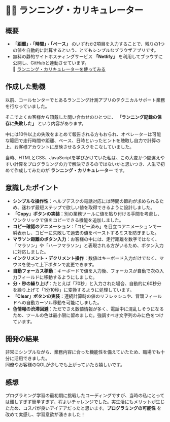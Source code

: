 # 🏃‍♂️ ランニング・カリキュレーター

## 概要
- **「距離」**・**「時間」**・**「ペース」** のいずれか2項目を入力することで、残りの1つの値を自動的に計算するという、とてもシンプルなブラウザアプリです。
- 無料の静的サイトホスティングサービス **「Netlify」** を利用してブラウザに公開し、GitHubと連動させています。  
🔗 [ランニング・カリキュレーターを使ってみる](https://running-calculator.netlify.app/)

## 作成した動機
以前、コールセンターでとあるランニング計測アプリのテクニカルサポート業務を行なっていました。

そこでよくお客様から頂戴した問い合わせのひとつに、 **「ランニング記録の保存に失敗した」** という内容があります。

中には10件以上の失敗をまとめて報告される方もおられ、オペレーターは可能な範囲で走行時間や距離、ペース、日時といったヒントを聴取し自力で計算の上、お客様アカウントに反映させるタスクをこなしていました。

当時、HTMLとCSS、JavaScriptを学びかけていた私は、この大変かつ間違えやすい計算をプログラミングの力で解決できるのではないかと思いつき、人生で初めて作成してみたのが **ランニング・カリキュレーター** です。

## 意識したポイント
- **シンプルな操作性**：ヘルプデスクの電話対応には時間の節約が求められるため、迷わず最短ステップで欲しい値を取得できるように設計しました。
- **「Copy」ボタンの実装**：別の業務ツールに値を貼り付ける手間を考慮し、ワンクリックで値をコピーできる機能を追加しました。
- **コピー確認のアニメーション**：「コピー済み」を目立つアニメーションで一瞬表示し、コピーに失敗して過去の値をペーストするミスを防ぎました。
- **マラソン距離のボタン入力**：お客様の中には、走行距離を数字ではなく、「マラソン」や「ハーフマラソン」と表現される方がいるため、ボタン入力に対応しました。
- **インクリメント・デクリメント操作**：数値はキーボード入力だけでなく、マウスを使って上下ボタンで変更できます。
- **自動フォーカス移動**：キーボードで値を入力後、フォーカスが自動で次の入力フィールドに移動するようにしました。
- **分・秒の繰り上げ**：たとえば「70秒」と入力された場合、自動的に60秒分を繰り上げて「1分10秒」に変換するように処理しています。
- **「Clear」ボタンの実装**：連続計算時の値のリフレッシュや、冒頭フィールドへの自動カーソル移動を可能にしました。
- **色情報の渋滞回避**：ただでさえ数値情報が多く、電話中に混乱しそうになるため、ツールの色は最小限に留めました。強調すべき文字列のみに色をつけています。

## 開発の結果
非常にシンプルながら、業務内容に合った機能性を備えていたため、職場でも十分に活用できました。  
同僚やお客様のQOLが少しでも上がっていたら嬉しいです。

## 感想
プログラミング学習の最初期に挑戦したコーディングですが、当時の私にとっては難しすぎず簡単すぎず、程よいチャレンジでした。実生活にもメリットが生じたため、コスパが良いアイデアだったと思います。**プログラミングの可能性** を改めて実感し、学習意欲が湧きました！